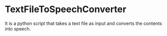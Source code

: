 # TextFileToSpeechConverter
It is a python script that takes a text file as input and converts the contents into speech.

